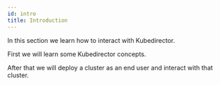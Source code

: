 ```yaml
---
id: intro 
title: Introduction
---
```


In this section we learn how to interact with Kubedirector.

First we will learn some Kubedirector concepts.  

After that we will deploy a cluster as an end user and interact with that cluster.
